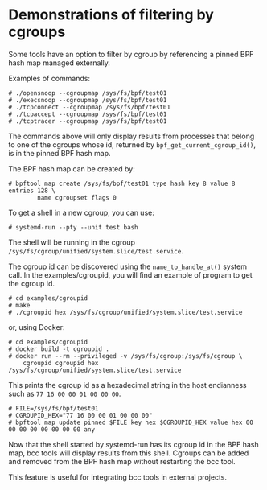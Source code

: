 # Demonstrations of filtering by cgroups

Some tools have an option to filter by cgroup by referencing a pinned BPF hash
map managed externally.

Examples of commands:

```
# ./opensnoop --cgroupmap /sys/fs/bpf/test01
# ./execsnoop --cgroupmap /sys/fs/bpf/test01
# ./tcpconnect --cgroupmap /sys/fs/bpf/test01
# ./tcpaccept --cgroupmap /sys/fs/bpf/test01
# ./tcptracer --cgroupmap /sys/fs/bpf/test01
```

The commands above will only display results from processes that belong to one
of the cgroups whose id, returned by `bpf_get_current_cgroup_id()`, is in the
pinned BPF hash map.

The BPF hash map can be created by:

```
# bpftool map create /sys/fs/bpf/test01 type hash key 8 value 8 entries 128 \
        name cgroupset flags 0
```

To get a shell in a new cgroup, you can use:

```
# systemd-run --pty --unit test bash
```

The shell will be running in the cgroup
`/sys/fs/cgroup/unified/system.slice/test.service`.

The cgroup id can be discovered using the `name_to_handle_at()` system call. In
the examples/cgroupid, you will find an example of program to get the cgroup
id.

```
# cd examples/cgroupid
# make
# ./cgroupid hex /sys/fs/cgroup/unified/system.slice/test.service
```

or, using Docker:

```
# cd examples/cgroupid
# docker build -t cgroupid .
# docker run --rm --privileged -v /sys/fs/cgroup:/sys/fs/cgroup \
	cgroupid cgroupid hex /sys/fs/cgroup/unified/system.slice/test.service
```

This prints the cgroup id as a hexadecimal string in the host endianness such
as `77 16 00 00 01 00 00 00`.

```
# FILE=/sys/fs/bpf/test01
# CGROUPID_HEX="77 16 00 00 01 00 00 00"
# bpftool map update pinned $FILE key hex $CGROUPID_HEX value hex 00 00 00 00 00 00 00 00 any
```

Now that the shell started by systemd-run has its cgroup id in the BPF hash
map, bcc tools will display results from this shell. Cgroups can be added and
removed from the BPF hash map without restarting the bcc tool.

This feature is useful for integrating bcc tools in external projects.
